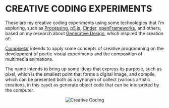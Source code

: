 # CREATIVE CODING EXPERIMENTS

These are my creative coding experiments using some technologies that I'm exploring, such as [Processing](https://processing.org/), [p5.js](https://p5js.org/), [Cinder](https://libcinder.org/), [openFrameworks](https://openframeworks.cc/), and others, based on my research about [Generative Design](https://github.com/DanielBrito/generative-design), which inspired the creation of:

[Compixelar](https://medium.com/compixelar) intends to apply some concepts of creative programming on the development of poetic-visual experiments and the composition of multimedia animations.

The name intends to bring up some ideas that express its purpose, such as pixel, which is the smallest point that forms a digital image, and compile, which can be presented both as a synonym of collect (various artistic creations, in this case) as generate object code that can be interpreted by the computer.

<div align="center">
<img alt="Creative Coding" src="https://github.com/DanielBrito/creative-coding-experiments/raw/master/CodingExperiments/creative-coding-experiment.gif">
</div>
